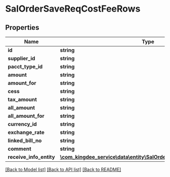 # SalOrderSaveReqCostFeeRows

## Properties
Name | Type | Description | Notes
------------ | ------------- | ------------- | -------------
**id** | **string** |  | [optional] 
**supplier_id** | **string** |  | [optional] 
**pacct_type_id** | **string** |  | [optional] 
**amount** | **string** |  | [optional] 
**amount_for** | **string** |  | [optional] 
**cess** | **string** |  | [optional] 
**tax_amount** | **string** |  | [optional] 
**all_amount** | **string** |  | [optional] 
**all_amount_for** | **string** |  | [optional] 
**currency_id** | **string** |  | [optional] 
**exchange_rate** | **string** |  | [optional] 
**linked_bill_no** | **string** |  | [optional] 
**comment** | **string** |  | [optional] 
**receive_info_entity** | [**\com_kingdee_service\data\entity\SalOrderSaveReqReceiveInfoRows[]**](SalOrderSaveReqReceiveInfoRows.md) |  | [optional] 

[[Back to Model list]](../README.md#documentation-for-models) [[Back to API list]](../README.md#documentation-for-api-endpoints) [[Back to README]](../README.md)


